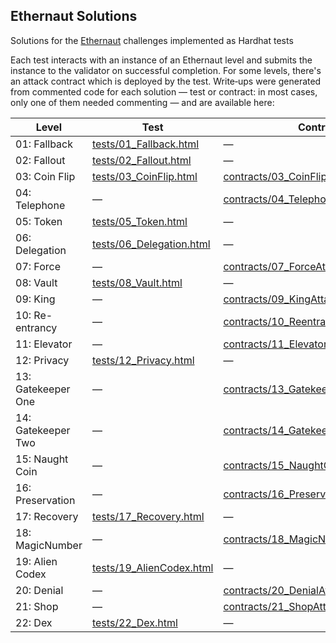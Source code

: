 ## Ethernaut Solutions
Solutions for the [Ethernaut](https://ethernaut.openzeppelin.com/) challenges implemented as Hardhat tests

Each test interacts with an instance of an Ethernaut level and submits the instance to the validator on successful completion. For some levels, there's an attack contract which is deployed by the test. Write‑ups were generated from commented code for each solution ― test or contract: in most cases, only one of them needed commenting ― and are available here:

| Level              | Test                         | Contract                                   |
|--------------------|------------------------------|--------------------------------------------|
| 01: Fallback       | [tests/01_Fallback.html][1]  | ―                                          |
| 02: Fallout        | [tests/02_Fallout.html][2]   | ―                                          |
| 03: Coin Flip      | [tests/03_CoinFlip.html][3]  | [contracts/03_CoinFlipAttack.html][23]     |
| 04: Telephone      | ―                            | [contracts/04_TelephoneAttack.html][4]     |
| 05: Token          | [tests/05_Token.html][5]     | ―                                          |
| 06: Delegation     | [tests/06_Delegation.html][6]| ―                                          |
| 07: Force          | ―                            | [contracts/07_ForceAttack.html][7]         |
| 08: Vault          | [tests/08_Vault.html][8]     | ―                                          |
| 09: King           | ―                            | [contracts/09_KingAttack.html][9]          |
| 10: Re-entrancy    | ―                            | [contracts/10_ReentranceAttack.html][10]   |
| 11: Elevator       | ―                            | [contracts/11_ElevatorAttack.html][11]     |
| 12: Privacy        | [tests/12_Privacy.html][12]  | ―                                          |
| 13: Gatekeeper One | ―                            | [contracts/13_GatekeeperOneAttack.html][13]|
| 14: Gatekeeper Two | ―                            | [contracts/14_GatekeeperTwoAttack.html][14]|
| 15: Naught Coin    | ―                            | [contracts/15_NaughtCoinAttack.html][15]   |
| 16: Preservation   | ―                            | [contracts/16_PreservationAttack.html][16] |
| 17: Recovery       | [tests/17_Recovery.html][17] | ―                                          |
| 18: MagicNumber    | ―                            | [contracts/18_MagicNumAttack.html][18]     |
| 19: Alien Codex    | [tests/19_AlienCodex.html][19] | ―                                        |
| 20: Denial         | ―                            | [contracts/20_DenialAttack.html][20]       |
| 21: Shop           | ―                            | [contracts/21_ShopAttack.html][21]         |
| 22: Dex            | [tests/22_Dex.html][22]      | ―                                          |

[1]: https://htmlpreview.github.io/?https://github.com/santosoj/ethernaut-hardhat/blob/master/docs/tests/01_Fallback.html
[2]: https://htmlpreview.github.io/?https://github.com/santosoj/ethernaut-hardhat/blob/master/docs/tests/02_Fallout.html
[3]: https://htmlpreview.github.io/?https://github.com/santosoj/ethernaut-hardhat/blob/master/docs/tests/03_CoinFlip.html
[4]: https://htmlpreview.github.io/?https://github.com/santosoj/ethernaut-hardhat/blob/master/docs/contracts/04_TelephoneAttack.html
[5]: https://htmlpreview.github.io/?https://github.com/santosoj/ethernaut-hardhat/blob/master/docs/tests/05_Token.html
[6]: https://htmlpreview.github.io/?https://github.com/santosoj/ethernaut-hardhat/blob/master/docs/tests/06_Delegation.html
[7]: https://htmlpreview.github.io/?https://github.com/santosoj/ethernaut-hardhat/blob/master/docs/contracts/07_ForceAttack.html
[8]: https://htmlpreview.github.io/?https://github.com/santosoj/ethernaut-hardhat/blob/master/docs/tests/08_Vault.html
[9]: https://htmlpreview.github.io/?https://github.com/santosoj/ethernaut-hardhat/blob/master/docs/contracts/09_KingAttack.html
[10]: https://htmlpreview.github.io/?https://github.com/santosoj/ethernaut-hardhat/blob/master/docs/contracts/10_ReentranceAttack.html
[11]: https://htmlpreview.github.io/?https://github.com/santosoj/ethernaut-hardhat/blob/master/docs/contracts/11_ElevatorAttack.html
[12]: https://htmlpreview.github.io/?https://github.com/santosoj/ethernaut-hardhat/blob/master/docs/tests/12_Privacy.html
[13]: https://htmlpreview.github.io/?https://github.com/santosoj/ethernaut-hardhat/blob/master/docs/contracts/13_GatekeeperOneAttack.html
[14]: https://htmlpreview.github.io/?https://github.com/santosoj/ethernaut-hardhat/blob/master/docs/contracts/14_GatekeeperTwoAttack.html
[15]: https://htmlpreview.github.io/?https://github.com/santosoj/ethernaut-hardhat/blob/master/docs/contracts/15_NaughtCoinAttack.html
[16]: https://htmlpreview.github.io/?https://github.com/santosoj/ethernaut-hardhat/blob/master/docs/contracts/16_PreservationAttack.html
[17]: https://htmlpreview.github.io/?https://github.com/santosoj/ethernaut-hardhat/blob/master/docs/tests/17_Recovery.html
[18]: https://htmlpreview.github.io/?https://github.com/santosoj/ethernaut-hardhat/blob/master/docs/contracts/18_MagicNumAttack.html
[19]: https://htmlpreview.github.io/?https://github.com/santosoj/ethernaut-hardhat/blob/master/docs/tests/19_AlienCodex.html
[20]: https://htmlpreview.github.io/?https://github.com/santosoj/ethernaut-hardhat/blob/master/docs/contracts/20_DenialAttack.html
[21]: https://htmlpreview.github.io/?https://github.com/santosoj/ethernaut-hardhat/blob/master/docs/contracts/21_ShopAttack.html
[22]: https://htmlpreview.github.io/?https://github.com/santosoj/ethernaut-hardhat/blob/master/docs/tests/22_Dex.html
[23]: https://htmlpreview.github.io/?https://github.com/santosoj/ethernaut-hardhat/blob/master/docs/contracts/03_CoinFlipAttack.html
